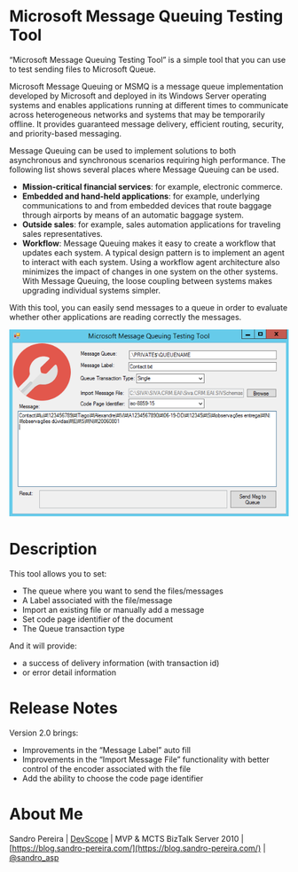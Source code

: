 # Microsoft Message Queuing Testing Tool
“Microsoft Message Queuing Testing Tool” is a simple tool that you can use to test sending files to Microsoft Queue.

Microsoft Message Queuing or MSMQ is a message queue implementation developed by Microsoft and deployed in its Windows Server operating systems and enables applications running at different times to communicate across heterogeneous networks and systems that may be temporarily offline. It provides guaranteed message delivery, efficient routing, security, and priority-based messaging.

Message Queuing can be used to implement solutions to both asynchronous and synchronous scenarios requiring high performance. The following list shows several places where Message Queuing can be used.
* **Mission-critical financial services**: for example, electronic commerce.
* **Embedded and hand-held applications**: for example, underlying communications to and from embedded devices that route baggage through airports by means of an automatic baggage system.
* **Outside sales**: for example, sales automation applications for traveling sales representatives.
* **Workflow**: Message Queuing makes it easy to create a workflow that updates each system. A typical design pattern is to implement an agent to interact with each system. Using a workflow agent architecture also minimizes the impact of changes in one system on the other systems. With Message Queuing, the loose coupling between systems makes upgrading individual systems simpler.

With this tool, you can easily send messages to a queue in order to evaluate whether other applications are reading correctly the messages. 

![Microsoft Message Queuing Testing Tool](media/Microsoft-Message-Queuing-Testing-Tool-v2.png)

# Description
This tool allows you to set:
* The queue where you want to send the files/messages
* A Label associated with the file/message
* Import an existing file or manually add a message
* Set code page identifier of the document
* The Queue transaction type

And it will provide:
* a success of delivery information (with transaction id)
* or error detail information

# Release Notes
Version 2.0 brings:
* Improvements in the “Message Label” auto fill
* Improvements in the “Import Message File” functionality with better control of the encoder associated with the file
* Add the ability to choose the code page identifier 

# About Me
Sandro Pereira | [DevScope](http://www.devscope.net/) | MVP & MCTS BizTalk Server 2010 | [https://blog.sandro-pereira.com/](https://blog.sandro-pereira.com/) | [@sandro_asp](https://twitter.com/sandro_asp)
